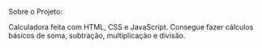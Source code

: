 Sobre o Projeto:

Calculadora feita com HTML, CSS e JavaScript.
Consegue fazer cálculos básicos de soma, subtração, multiplicação e divisão.
